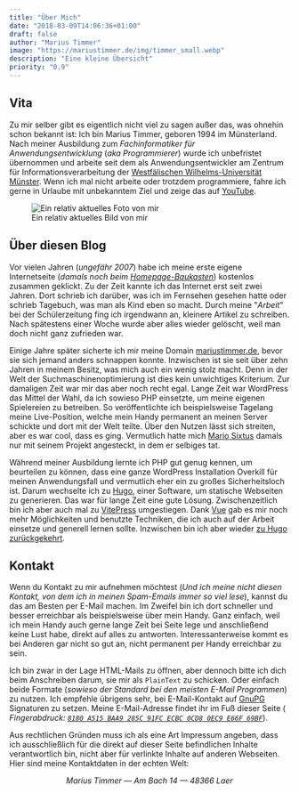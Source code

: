 ```yaml
---
title: "Über Mich"
date: "2018-03-09T14:06:36+01:00"
draft: false
author: "Marius Timmer"
image: "https://mariustimmer.de/img/timmer_small.webp"
description: "Eine kleine Übersicht"
priority: "0.9"
---
```


<VPTeamPage>
  <VPTeamPageTitle>
    <template #title>
      Über mich
    </template>
    <template #lead>
      Hinter diesem Blog steckt kein großes Team. Betrieb, Weiterentwicklung und Verfassen neuer Beiträge geht alles von einer Person aus.
    </template>
  </VPTeamPageTitle>
  <VPTeamMembers
    size="medium"
    :members="members"
  />
</VPTeamPage>

Vita
----
Zu mir selber gibt es eigentlich nicht viel zu sagen außer das, was ohnehin
schon bekannt ist: Ich bin Marius Timmer, geboren 1994 im Münsterland. Nach
meiner Ausbildung zum *Fachinformatiker für Anwendungsentwicklung* (*aka
Programmierer*) wurde ich unbefristet übernommen und arbeite seit dem als
Anwendungsentwickler am Zentrum für Informationsverarbeitung
der [Westfälischen Wilhelms-Universität Münster](https://www.uni-muenster.de/).
Wenn ich mal nicht arbeite oder trotzdem programmiere, fahre ich gerne in
Urlaube mit unbekanntem Ziel und zeige das
auf [YouTube](https://www.youtube.com/channel/UCIROfdOW4gffuwYVNE1nwGg).

<figure class="right col3">
    <img
        alt="Ein relativ aktuelles Foto von mir"
        src="/img/timmer.webp"
        srcset="/img/timmer_small.webp  480w,
                /img/timmer_medium.webp 960w,
                /img/timmer.webp 1024w"
    />
    <figcaption>Ein relativ aktuelles Bild von mir</figcaption>
</figure>

Über diesen Blog
----------------
Vor vielen Jahren (_ungefähr 2007_) habe ich meine erste eigene Internetseite
(_damals noch beim [Homepage-Baukasten](https://www.homepage-baukasten.de/)_)
kostenlos zusammen geklickt. Zu der Zeit kannte ich das Internet erst seit
zwei Jahren. Dort schrieb ich darüber, was ich im Fernsehen gesehen hatte
oder schrieb Tagebuch, was man als Kind eben so macht. Durch meine "_Arbeit_"
bei der Schülerzeitung fing ich irgendwann an, kleinere Artikel zu schreiben.
Nach spätestens einer Woche wurde aber alles wieder gelöscht, weil man doch
nicht ganz zufrieden war.

Einige Jahre später sicherte ich mir meine Domain
[mariustimmer.de](https://mariustimmer.de/), bevor sie sich jemand anders
schnappen konnte. Inzwischen ist sie seit über zehn Jahren in meinem Besitz,
was mich auch ein wenig stolz macht. Denn in der Welt der
Suchmaschinen&shy;optimierung ist dies kein unwichtiges Kriterium. Zur
damaligen Zeit war mir das aber noch recht egal. Lange Zeit war WordPress
das Mittel der Wahl, da ich sowieso PHP einsetzte, um meine eigenen
Spielereien zu betreiben. So veröffentlichte ich beispielsweise Tagelang
meine Live-Position, welche mein Handy permanent an meinen Server schickte
und dort mit der Welt teilte. Über den Nutzen lässt sich streiten, aber
es war cool, dass es ging. Vermutlich hatte mich
[Mario Sixtus](https://mastodon.social/@sixtus) damals nur mit seinem
Projekt angesteckt, in dem er selbiges tat.

Während meiner Ausbildung lernte ich PHP gut genug kennen, um beurteilen
zu können, dass eine ganze WordPress Installation Overkill für meinen
Anwendungsfall und vermutlich eher ein zu großes Sicherheitsloch ist.
Darum wechselte ich zu [Hugo](https://gohugo.io/), einer Software,
um statische Webseiten zu generieren. Das war für lange Zeit eine gute
Lösung. Zwischenzeitlich bin ich aber auch mal zu [VitePress](https://vitepress.vuejs.org/)
umgestiegen. Dank [Vue](https://vuejs.org/) gab es mir noch mehr Möglichkeiten und benutzte
Techniken, die ich auch auf der Arbeit einsetze und generell lernen sollte.
Inzwischen bin ich aber wieder [zu Hugo zurückgekehrt](/post/zurueckzuhugo/).


Kontakt
-------
Wenn du Kontakt zu mir aufnehmen möchtest (_Und ich meine nicht diesen Kontakt,
von dem ich in meinen Spam-Emails immer so viel lese_), kannst du das am Besten
per E-Mail machen. Im Zweifel bin ich dort schneller und besser erreichbar als
beispielsweise über mein Handy. Ganz einfach, weil ich mein Handy auch gerne
lange Zeit bei Seite lege und anschließend keine Lust habe, direkt auf alles
zu antworten. Interessanterweise kommt es bei Anderen gar nicht so gut an,
nicht permanent per Handy erreichbar zu sein.

Ich bin zwar in der Lage HTML-Mails zu öffnen, aber dennoch bitte ich dich beim
Anschreiben darum, sie mir als `PlainText` zu schicken. Oder einfach beide
Formate (_sowieso der Standard bei den meisten E-Mail Programmen_) zu nutzen.
Ich empfehle übrigens sehr, bei E-Mail-Kontakt
auf [GnuPG](https://gnupg.com/index.de.html) Signaturen zu setzen. Meine
E-Mail-Adresse findet ihr im Fuß dieser Seite (
_Fingerabdruck: [`8180 A515 BAA9 285C 91FC ECBC 0CD8 0EC9 E66F 69BF`](/8180A515BAA9285C91FCECBC0CD80EC9E66F69BF.asc)_).

Aus rechtlichen Gründen muss ich als eine Art Impressum angeben, dass ich
ausschließlich für die direkt auf dieser Seite befindlichen Inhalte
verantwortlich bin, nicht aber für verlinkte Inhalte auf anderen Webseiten. Hier
sind meine Kontaktdaten in der echten Welt:

<div vocab="http://schema.org/" typeof="Person" style="text-align: center;">
    <address>
        <span property="givenName">Marius</span> <span property="familyName">Timmer</span> &mdash;
        <span property="address" typeof="PostalAddress">
            <span property="streetAddress">Am Bach 14</span> &mdash;
            <span property="postalCode">48366</span> <span property="addressRegion">Laer</span>
        </span>
    </address>
</div>

<script setup>
import {
  VPTeamPage,
  VPTeamPageTitle,
  VPTeamMembers
} from 'vitepress/theme';

const members = [
    {
        avatar: "/img/avatar_timmer.webp",
        name: "Marius Timmer",
        title: "Software Entwickler",
        org: "WWU Münster",
        orgLink: "https://www.uni-muenster.de/IT/",
        desc: "Entwickler, YouTuber und Hobbyfotograf",
        links: [
            {
                icon: {
                    svg: '<svg xmlns="http://www.w3.org/2000/svg" width="61.076954mm" height="65.47831mm" viewBox="0 0 216.4144 232.00976"><path fill="#2b90d9" d="M211.80734 139.0875c-3.18125 16.36625-28.4925 34.2775-57.5625 37.74875-15.15875 1.80875-30.08375 3.47125-45.99875 2.74125-26.0275-1.1925-46.565-6.2125-46.565-6.2125 0 2.53375.15625 4.94625.46875 7.2025 3.38375 25.68625 25.47 27.225 46.39125 27.9425 21.11625.7225 39.91875-5.20625 39.91875-5.20625l.8675 19.09s-14.77 7.93125-41.08125 9.39c-14.50875.7975-32.52375-.365-53.50625-5.91875C9.23234 213.82 1.40609 165.31125.20859 116.09125c-.365-14.61375-.14-28.39375-.14-39.91875 0-50.33 32.97625-65.0825 32.97625-65.0825C49.67234 3.45375 78.20359.2425 107.86484 0h.72875c29.66125.2425 58.21125 3.45375 74.8375 11.09 0 0 32.975 14.7525 32.975 65.0825 0 0 .41375 37.13375-4.59875 62.915"/><path fill="#fff" d="M177.50984 80.077v60.94125h-24.14375v-59.15c0-12.46875-5.24625-18.7975-15.74-18.7975-11.6025 0-17.4175 7.5075-17.4175 22.3525v32.37625H96.20734V85.42325c0-14.845-5.81625-22.3525-17.41875-22.3525-10.49375 0-15.74 6.32875-15.74 18.7975v59.15H38.90484V80.077c0-12.455 3.17125-22.3525 9.54125-29.675 6.56875-7.3225 15.17125-11.07625 25.85-11.07625 12.355 0 21.71125 4.74875 27.8975 14.2475l6.01375 10.08125 6.015-10.08125c6.185-9.49875 15.54125-14.2475 27.8975-14.2475 10.6775 0 19.28 3.75375 25.85 11.07625 6.36875 7.3225 9.54 17.22 9.54 29.675"/></svg>'
                },
                link: "https://mastodon.mariustimmer.de/@timmer"
            },
            {
                icon: "youtube",
                link: "https://www.youtube.com/channel/UCKllWK67NhLhk6QAwLelVyA"
            },
            {
                icon: "instagram",
                link: "https://instagram.com/@timmer94"
            },
            {
                icon: "github",
                link: "https://github.com/mariustimmer"
            }
        ],
        sponsor: "https://www.paypal.com/paypalme/mariustimmer"
    }
];
</script>
